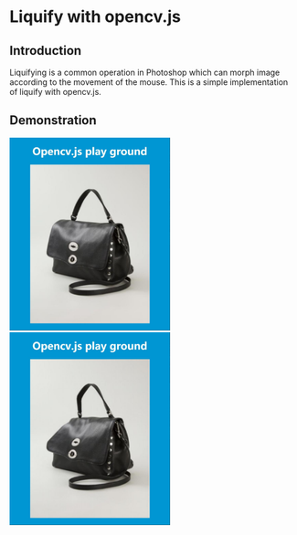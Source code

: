 # Liquify with opencv.js

## Introduction

Liquifying is a common operation in Photoshop which can morph image according to the movement of the mouse. This is a simple implementation of liquify with opencv.js.

## Demonstration

<img src=".\images\org.jpg" alt="org" style="zoom:33%;" />

<img src=".\images\morph.jpg" alt="morph" style="zoom:33%;" />

